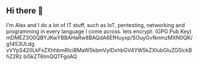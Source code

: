 ## Hi there 👋
I'm Alex and I do a lot of IT stuff, such as IoT, pentesting, networking and programming in every language I come across. 
lets encrypt: (GPG Pub Key) 
mDMEZ3O0QBYJKwYBBAHaRw8BAQdA6EfHuyxp/SOuyGvfknmzMXN0QK/g1453ULdg vVYpS420LkFsZXhhbmRlciBMaW5kbmVyIDxhbGV4YW5kZXIubGluZG5lckBhZ2Rz bi5kZT6ImQQTFgoAQ
<!--
**agmes4/agmes4** is a ✨ _special_ ✨ repository because its `README.md` (this file) appears on your GitHub profile.

Here are some ideas to get you started:

- 🔭 I’m currently working on ...
- 🌱 I’m currently learning ...
- 👯 I’m looking to collaborate on ...
- 🤔 I’m looking for help with ...
- 💬 Ask me about ...
- 📫 How to reach me: ...
- 😄 Pronouns: ...
- ⚡ Fun fact: ...
-->
